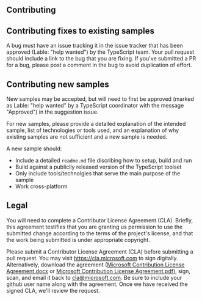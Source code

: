 ## Contributing

## Contributing fixes to existing samples

A bug must have an issue tracking it in the issue tracker that has been approved (Lable: "help wanted") by the TypeScript team. Your pull request should include a link to the bug that you are fixing. If you've submitted a PR for a bug, please post a comment in the bug to avoid duplication of effort.

## Contributing new samples

New samples may be accepted, but will need to first be approved (marked as Lable: "help wanted" by a TypeScript coordinator with the message "Approved") in the suggestion issue. 

For new samples, please provide a detailed explanation of the intended sample, list of technologies or tools used, and an explanation of why existing samples are not sufficient and a new sample is needed.

A new sample should:
* Include a detailed `readme.md` file discribing how to setup, build and run
* Build against a publiclly released version of the TypeScript toolset
* Only include tools/technolgies that serve the main purpose of the sample
* Work cross-platform

## Legal

You will need to complete a Contributor License Agreement (CLA). Briefly, this agreement testifies that you are granting us permission to use the submitted change according to the terms of the project's license, and that the work being submitted is under appropriate copyright.

Please submit a Contributor License Agreement (CLA) before submitting a pull request. You may visit https://cla.microsoft.com to sign digitally. Alternatively, download the agreement ([Microsoft Contribution License Agreement.docx](https://www.codeplex.com/Download?ProjectName=typescript&DownloadId=822190) or [Microsoft Contribution License Agreement.pdf](https://www.codeplex.com/Download?ProjectName=typescript&DownloadId=921298)), sign, scan, and email it back to <cla@microsoft.com>. Be sure to include your github user name along with the agreement. Once we have received the signed CLA, we'll review the request. 
